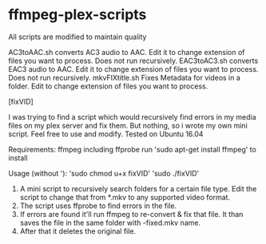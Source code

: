 # ffmpeg-plex-scripts

All scripts are modified to maintain quality

AC3toAAC.sh converts AC3 audio to AAC. Edit it to change extension of files you want to process. Does not run recursively.
EAC3toAC3.sh converts EAC3 audio to AAC. Edit it to change extension of files you want to process. Does not run recursively.
mkvFIXtitle.sh Fixes Metadata for videos in a folder. Edit to change extension of files you want to process.

[fixVID]

I was trying to find a script which would recursively find errors in my media files on my plex server and fix them. But nothing, so i wrote my own mini script. Feel free to use and modify.
Tested on Ubuntu 16.04

Requirements:
ffmpeg including ffprobe
run 'sudo apt-get install ffmpeg' to install

Usage (without '):
'sudo chmod u+x fixVID'
'sudo ./fixVID'

1. A mini script to recursively search folders for a certain file type. Edit the script to change that from *.mkv to any supported video format.
2. The script uses ffprobe to find errors in the file.
3. If errors are found it'll run ffmpeg to re-convert & fix that file. It than saves the file in the same folder with -fixed.mkv name.
4. After that it deletes the original file.

